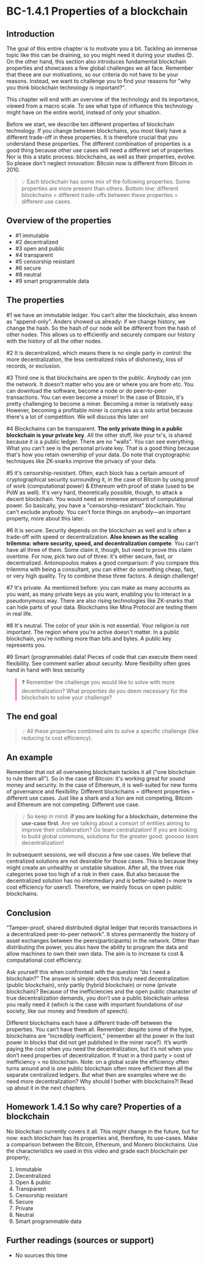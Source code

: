 # BC-1.4.1 Properties of a blockchain

## Introduction

The goal of this entire chapter is to motivate you a bit. Tackling an immense topic like this can be draining, so you might need it during your studies 😊. On the other hand, this section also introduces fundamental blockchain properties and showcases a few global challenges we all face. Remember that these are our motivations, so our criteria do not have to be your reasons. Instead, we want to challenge you to find your reasons for "why you think blockchain technology is important?". 

This chapter will end with an overview of the technology and its importance, viewed from a macro scale. To see what type of influence this technology might have on the entire world, instead of only your situation.

Before we start, we describe ten different properties of blockchain technology. If you change between blockchains, you most likely have a different trade-off in these properties. It is therefore crucial that you understand these properties. The different combination of properties is a good thing because other use cases will need a different set of properties. Nor is this a static process: blockchains, as well as their properties, evolve. So please don't neglect innovation: Bitcoin now is different from Bitcoin in 2010.

> 💡  Each blockchain has some mix of the following properties. Some properties are more present than others. Bottom line: different blockchains = different trade-offs between these properties = different use cases.  

## Overview of the properties

* #1 immutable 
* #2 decentralized 
* #3 open and public 
* #4 transparent 
* #5 censorship resistant 
* #6 secure 
* #8 neutral 
* #9 smart programmable data 

## The properties 

#1 we have an immutable ledger. You can't alter the blockchain, also known as "append-only". Anders showed us already: if we change history, we change the hash. So the hash of our node will be different from the hash of other nodes. This allows us to efficiently and securely compare our history with the history of all the other nodes.

#2 It is decentralized, which means there is no single party in control: the more decentralization, the less centralized risks of dishonesty, loss of records, or exclusion. 

#3 Third one is that blockchains are open to the public. Anybody can join the network. It doesn't matter who you are or where you are from etc. You can download the software, become a node or do peer-to-peer transactions. You can even become a miner! In the case of Bitcoin, it's pretty challenging to become a miner. Becoming a miner is relatively easy. However, becoming a profitable miner is complex as a solo artist because there's a lot of competition. We will discuss this later on!

#4 Blockchains can be transparent. **The only private thing in a public blockchain is your private key**. All the other stuff, like your tx's, is shared because it is a public ledger. There are no "walls". You can see everything. What you can't see is the personal private key. That is a good thing because that's how you retain ownership of your data. Do note that cryptographic techniques like ZK-snarks improve the privacy of your data. 

#5 it's censorship-resistant. Often, each block has a certain amount of cryptographical security surrounding it, in the case of Bitcoin by using proof of work (computational power) & Ethereum with proof of stake (used to be PoW as well). It's very hard, theoretically possible, though, to attack a decent blockchain. You would need an immense amount of computational power. So basically, you have a "censorship-resistant" blockchain. You can't exclude anybody. You can't force things on anybody—an important property, more about this later. 

#6 It is secure. Security depends on the blockchain as well and is often a trade-off with speed or decentralization. **Also known as the scaling trilemma: where security, speed, and decentralization compete**. You can't have all three of them. Some claim it, though, but need to prove this claim overtime. For now, pick two out of three: it's either secure, fast, or decentralized. Antonopoulos makes a good comparison: if you compare this trilemma with being a consultant, you can either do something cheap, fast, or very high quality. Try to combine these three factors. A design challenge! 

#7 It's private. As mentioned before: you can make as many accounts as you want, as many private keys as you want, enabling you to interact in a pseudonymous way. There are also rising technologies like ZK-snarks that can hide parts of your data. Blockchains like Mina Protocol are testing them in real life. 

#8 It's neutral. The color of your skin is not essential. Your religion is not important. The region where you're active doesn't matter. In a public blockchain, you're nothing more than bits and bytes. A public key represents you.

#9 Smart (programmable) data! Pieces of code that can execute them need flexibility. See comment earlier about security. More flexibility often goes hand in hand with less security

<blockquote style="border-color: #ff0bac">❓  Remember the challenge you would like to solve with more decentralization? What properties do you deem necessary for the blockchain to solve your challenge? </blockquote> 

## The end goal 

> 💡 All these properties combined aim to solve a specific challenge (like reducing tx cost efficiency).

## An example

Remember that not all overseeing blockchain tackles it all ("one blockchain to rule them all"). So in the case of Bitcoin: it's working great for sound money and security. In the case of Ethereum, it is well-suited for new forms of governance and flexibility. Different blockchains = different properties = different use cases. Just like a shark and a lion are not competing, Bitcoin and Ethereum are not competing. Different use case. 

> 💡  So keep in mind: **if you are looking for a blockchain, determine the use-case first**. Are we talking about a consort of entities aiming to improve their collaboration? Go team centralization! If you are looking to build global commons, solutions for the greater good: gooooo team decentralization! 

In subsequent sessions, we will discuss a few use cases. We believe that centralized solutions are not desirable for those cases. This is because they might create an unhealthy or unstable situation. After all, the three risk categories pose too high of a risk in their case. But also because the decentralized solution has no intermediary and is better-suited (= more tx cost efficiency for users!). Therefore, we mainly focus on open public blockchains. 


## Conclusion 
“Tamper-proof, shared distributed digital ledger that records transactions in a decentralized peer-to-peer network”. It stores permanently the history of asset exchanges between the peers(participants) in the network. Other than distributing the power, you also have the ability to program the data and allow machines to own their own data.  The aim is to increase tx cost & computational cost efficiency.


Ask yourself this when confronted with the question “do I need a blockchain?” The answer is simple: does this truly need decentralization (public blockchain), only partly (hybrid blockchain) or none (private blockchain)? Because of the inefficiencies and the open public character of true decentralization demands, you don’t use a public blockchain unless you really need it (which is the case with important foundations of our society, like our money and freedom of speech). 

Different blockchains each have a different trade-off between the properties. You can’t have them all. Remember: despite some of the hype, blockchains are “incredibly inefficient,” (remember all the power in the lost power in blocks that did not get published in the miner race?). It’s worth paying the cost when you need the decentralization, but it’s not when you don’t need properties of decentralization. If trust in a third party > cost of inefficiency = no blockchain. Note: on a global scale the efficiency often turns around and is one public blockchain often more efficient then all the separate centralized ledgers.
But what then are examples where we do need more decentralization? Why should I bother with blockchains?! Read up about it in the next chapters. 

## Homework 1.4.1 So why care? Properties of a blockchain  
No blockchain currently covers it all. This might change in the future, but for now: each blockchain has its properties and, therefore, its use-cases. Make a comparison between the Bitcoin, Ethereum, and Monero blockchains. Use the characteristics we used in this video and grade each blockchain per property; 
1. Immutable
2. Decentralized
3. Open & public
4. Transparent
5. Censorship resistant
6. Secure
7. Private
8. Neutral
9. Smart programmable data

## Further readings (sources or support) 
* No sources this time 

